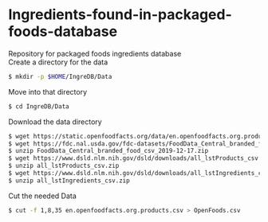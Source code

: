 # Ingredients-found-in-packaged-foods-database
Repository for packaged foods ingredients database<br>
Create a directory for the data
```bash
$ mkdir -p $HOME/IngreDB/Data
```
Move into that directory
```bash
$ cd IngreDB/Data
```
Download the data directory
```bash
$ wget https://static.openfoodfacts.org/data/en.openfoodfacts.org.products.csv
$ wget https://fdc.nal.usda.gov/fdc-datasets/FoodData_Central_branded_food_csv_2019-12-17.zip
$ unzip FoodData_Central_branded_food_csv_2019-12-17.zip
$ wget https://www.dsld.nlm.nih.gov/dsld/downloads/all_lstProducts_csv.zip
$ unzip all_lstProducts_csv.zip
$ wget https://www.dsld.nlm.nih.gov/dsld/downloads/all_lstIngredients_csv.zip
$ unzip all_lstIngredients_csv.zip
```
Cut the needed Data
```bash
$ cut -f 1,8,35 en.openfoodfacts.org.products.csv > OpenFoods.csv
```
